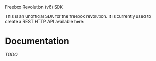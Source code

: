 Freebox Revolution (v6) SDK

This is an unofficial SDK for the freebox revolution. It is currently used to create a REST HTTP API available here:

# Documentation

*TODO*
